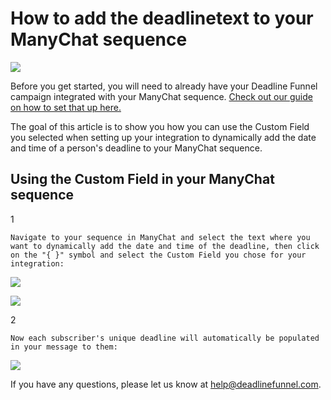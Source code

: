 # How to add the deadlinetext to your ManyChat sequence

![](https://s3.amazonaws.com/helpscout.net/docs/assets/53974d6ce4b0c76107b109d1/images/5a84a7b22c7d3a4a4199204c/file-ymnnuXwsWn.png)

Before you get started, you will need to already have your Deadline Funnel campaign integrated with your ManyChat sequence. [Check out our guide on how to set that up here.](https://documentation.deadlinefunnel.com/article/525-how-to-integrate-%20deadline-funnel-with-manychat)

The goal of this article is to show you how you can use the Custom Field you selected when setting up your integration to dynamically add the date and time of a person's deadline to your ManyChat sequence.

## Using the Custom Field in your ManyChat sequence

1

```text
Navigate to your sequence in ManyChat and select the text where you want to dynamically add the date and time of the deadline, then click on the "{ }" symbol and select the Custom Field you chose for your integration:  
```

![](https://s3.amazonaws.com/helpscout.net/docs/assets/53974d6ce4b0c76107b109d1/images/5bd77ccc04286356f0a53245/file-EZXbvQ34EM.png)

![](https://s3.amazonaws.com/helpscout.net/docs/assets/53974d6ce4b0c76107b109d1/images/5bd77f112c7d3a01757a8b22/file-MyhbtvnXdL.png)

2

```text
Now each subscriber's unique deadline will automatically be populated in your message to them:
```

![](https://s3.amazonaws.com/helpscout.net/docs/assets/53974d6ce4b0c76107b109d1/images/5bd77ec404286356f0a53266/file-XeVUVq1tqc.png)

If you have any questions, please let us know at [help@deadlinefunnel.com](mailto:mailto:help@deadlinefunnel.com).

